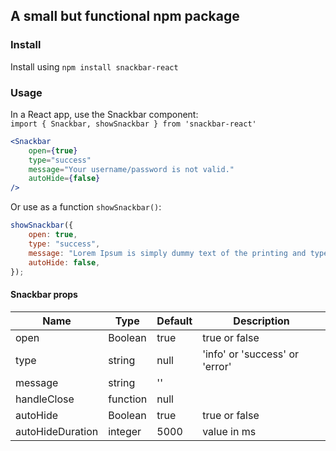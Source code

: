 ## A small but functional npm package

### Install


Install using `npm install snackbar-react`

### Usage 

In a React app, use the Snackbar component:  
`import { Snackbar, showSnackbar } from 'snackbar-react'`

```jsx
<Snackbar
    open={true}
    type="success"
    message="Your username/password is not valid."
    autoHide={false}
/>
```
Or use as a function `showSnackbar()`: 

```js
showSnackbar({
    open: true,
    type: "success",
    message: "Lorem Ipsum is simply dummy text of the printing and typesetting industry.",
    autoHide: false,
});
```

#### Snackbar props

| Name             | Type     | Default | Description                    |
| ---------------- | -------- | ------- | ------------------------------ |
| open             | Boolean  | true    | true or false                  |
| type             | string   | null    | 'info' or 'success' or 'error' |
| message          | string   | ''      |                                |
| handleClose      | function | null    |                                |
| autoHide         | Boolean  | true    | true or false                  |
| autoHideDuration | integer  | 5000    | value in ms                    |

